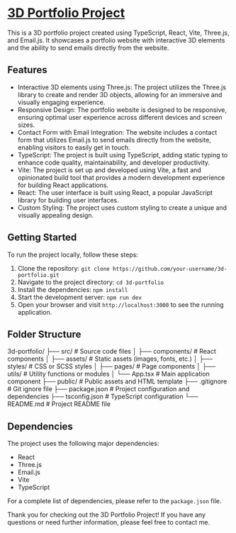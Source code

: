 # [3D Portfolio Project](omarcamacho.me)

This is a 3D portfolio project created using TypeScript, React, Vite, Three.js, and Email.js. It showcases a portfolio website with interactive 3D elements and the ability to send emails directly from the website.

## Features

- Interactive 3D elements using Three.js: The project utilizes the Three.js library to create and render 3D objects, allowing for an immersive and visually engaging experience.
- Responsive Design: The portfolio website is designed to be responsive, ensuring optimal user experience across different devices and screen sizes.
- Contact Form with Email Integration: The website includes a contact form that utilizes Email.js to send emails directly from the website, enabling visitors to easily get in touch.
- TypeScript: The project is built using TypeScript, adding static typing to enhance code quality, maintainability, and developer productivity.
- Vite: The project is set up and developed using Vite, a fast and opinionated build tool that provides a modern development experience for building React applications.
- React: The user interface is built using React, a popular JavaScript library for building user interfaces.
- Custom Styling: The project uses custom styling to create a unique and visually appealing design.

## Getting Started

To run the project locally, follow these steps:

1. Clone the repository: `git clone https://github.com/your-username/3d-portfolio.git`
2. Navigate to the project directory: `cd 3d-portfolio`
3. Install the dependencies: `npm install`
4. Start the development server: `npm run dev`
5. Open your browser and visit `http://localhost:3000` to see the running application.

## Folder Structure

3d-portfolio/
├── src/ # Source code files
│ ├── components/ # React components
│ ├── assets/ # Static assets (images, fonts, etc.)
│ ├── styles/ # CSS or SCSS styles
│ ├── pages/ # Page components
│ ├── utils/ # Utility functions or modules
│ └── App.tsx # Main application component
├── public/ # Public assets and HTML template
├── .gitignore # Git ignore file
├── package.json # Project configuration and dependencies
├── tsconfig.json # TypeScript configuration
└── README.md # Project README file


## Dependencies

The project uses the following major dependencies:

- React
- Three.js
- Email.js
- Vite
- TypeScript

For a complete list of dependencies, please refer to the `package.json` file.

Thank you for checking out the 3D Portfolio Project! If you have any questions or need further information, please feel free to contact me.
